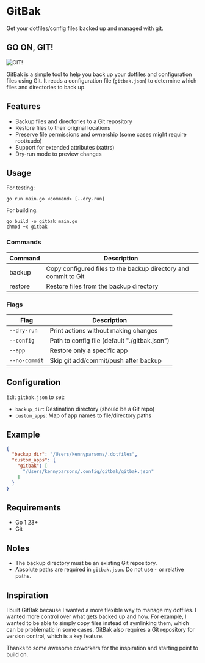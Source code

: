 # GitBak
Get your dotfiles/config files backed up and managed with git.

## GO ON, GIT!
![GIT!](https://gifs.kennyparsons.com/git.gif)

GitBak is a simple tool to help you back up your dotfiles and configuration files using Git. It reads a configuration file (`gitbak.json`) to determine which files and directories to back up.

## Features

- Backup files and directories to a Git repository
- Restore files to their original locations
- Preserve file permissions and ownership (some cases might require root/sudo)
- Support for extended attributes (xattrs)
- Dry-run mode to preview changes

## Usage
For testing:
```
go run main.go <command> [--dry-run]
```

For building:
```
go build -o gitbak main.go
chmod +x gitbak
```

### Commands

| Command | Description |
|---------|-------------|
| backup  | Copy configured files to the backup directory and commit to Git |
| restore | Restore files from the backup directory |

### Flags

| Flag | Description |
|------|-------------|
| `--dry-run`  | Print actions without making changes |
| `--config`   | Path to config file (default "./gitbak.json") |
| `--app`      | Restore only a specific app |
| `--no-commit` | Skip git add/commit/push after backup |

## Configuration
Edit `gitbak.json` to set:
- `backup_dir`: Destination directory (should be a Git repo)
- `custom_apps`: Map of app names to file/directory paths

## Example
```json
{
  "backup_dir": "/Users/kennyparsons/.dotfiles",
  "custom_apps": {
    "gitbak": [
      "/Users/kennyparsons/.config/gitbak/gitbak.json"
    ]
  }
}
```

## Requirements
- Go 1.23+
- Git

## Notes
- The backup directory must be an existing Git repository.
- Absolute paths are required in `gitbak.json`. Do not use `~` or relative paths.

## Inspiration
I built GitBak because I wanted a more flexible way to manage my dotfiles. I wanted more control over what gets backed up and how. For example, I wanted to be able to simply copy files instead of symlinking them, which can be problematic in some cases. GitBak also requires a Git repository for version control, which is a key feature.

Thanks to some awesome coworkers for the inspiration and starting point to build on. 